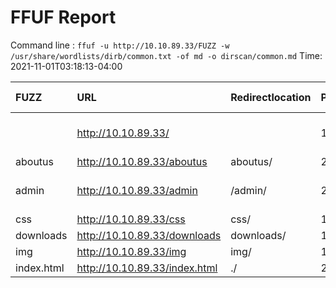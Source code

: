 # FFUF Report

  Command line : `ffuf -u http://10.10.89.33/FUZZ -w /usr/share/wordlists/dirb/common.txt -of md -o dirscan/common.md`
  Time: 2021-11-01T03:18:13-04:00

  | FUZZ | URL | Redirectlocation | Position | Status Code | Content Length | Content Words | Content Lines | Content Type | ResultFile |
  | :- | :-- | :--------------- | :---- | :------- | :---------- | :------------- | :------------ | :--------- | :----------- |
  |  | http://10.10.89.33/ |  | 1 | 200 | 2431 | 582 | 53 | text/html; charset=utf-8 |  |
  | aboutus | http://10.10.89.33/aboutus | aboutus/ | 226 | 301 | 0 | 1 | 1 |  |  |
  | admin | http://10.10.89.33/admin | /admin/ | 286 | 301 | 42 | 3 | 3 | text/html; charset=utf-8 |  |
  | css | http://10.10.89.33/css | css/ | 1114 | 301 | 0 | 1 | 1 |  |  |
  | downloads | http://10.10.89.33/downloads | downloads/ | 1344 | 301 | 0 | 1 | 1 |  |  |
  | img | http://10.10.89.33/img | img/ | 1998 | 301 | 0 | 1 | 1 |  |  |
  | index.html | http://10.10.89.33/index.html | ./ | 2020 | 301 | 0 | 1 | 1 |  |  |
  